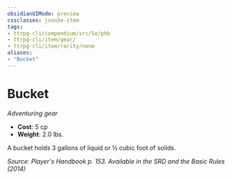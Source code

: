 ```yaml
---
obsidianUIMode: preview
cssclasses: json5e-item
tags:
- ttrpg-cli/compendium/src/5e/phb
- ttrpg-cli/item/gear/
- ttrpg-cli/item/rarity/none
aliases: 
- "Bucket"
---
```

# Bucket
*Adventuring gear*  


- **Cost**: 5 cp
- **Weight**: 2.0 lbs.

A bucket holds 3 gallons of liquid or ½ cubic foot of solids.

*Source: Player's Handbook p. 153. Available in the <span title='Systems Reference Document (5.1)'>SRD</span> and the Basic Rules (2014)*